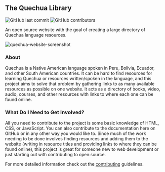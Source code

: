## The Quechua Library

![GitHub last commit](https://img.shields.io/github/last-commit/poetsec/quechua-library)
![GitHub contributors](https://img.shields.io/github/contributors/poetsec/quechua-library)

An open source website with the goal of creating a large directory of Quechua language resources.

![quechua-website-screenshot](https://user-images.githubusercontent.com/52114607/131075651-fc111d97-58b8-4d8a-8d57-36deb631b9e0.png)

### About
Quechua is a Native American language spoken in Peru, Bolivia, Ecuador, and other South American countries. It can be hard to find resources for learning Quechua or resources written/spoken in the language, and this project aims to solve that problem by gathering links to as many available resources as possible on one website. It acts as a directory of books, video, audio, courses, and other resources with links to where each one can be found online.

### What Do I Need to Get Involved?
All you need to contribute to the project is some basic knowledge of HTML, CSS, or JavaScript. You can also contribute to the documentation here on GitHub or in any other way you would like to. Since much of the work needing to be done involves finding resources and adding them to the website (writing in resource titles and providing links to where they can be found online), this project is great for someone new to web development or just starting out with contributing to open source.

For more detailed information check out the [contributing][contributing] guidelines.

[contributing]: https://github.com/poetsec/quechua-library/blob/main/CONTRIBUTING.md
